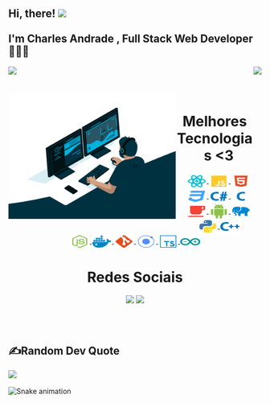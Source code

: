 <h2 align="left">
 <abc>
  <br>Hi, there! <img src="https://user-images.githubusercontent.com/42378118/110234147-e3259600-7f4e-11eb-95be-0c4047144dea.gif" width="30"><br>
  <br> I'm Charles Andrade , Full Stack Web Developer 🧑🏾‍💻<br>
 </abc>
</h2> 



<div>
  
  <img height="160em" src="https://github-readme-stats.vercel.app/api?username=iStarkCR&show_icons=true&theme=great-gatsby&include_all_commits=true&count_private=true"/>
  <img align="right" height="160em" src="https://github-readme-stats.vercel.app/api/top-langs/?username=iStarkCR&layout=compact&langs_count=16&theme=great-gatsby"/>
</div>

<br>


<div  align="center"  > 
  <div style="display: inline"><br>
    <img align="left" height="250" alt="coding-time" src="img/code.gif">
    <h1 style="border-bottom: none"  align="center">Melhores Tecnologias <3</h1>
      <a href="https://pt-br.reactjs.org/" target="_blank"> <img align="center" height="30" width="40" alt="react-icon" src="icons/react.svg" > </a>
      <a href="" target="_blank"> <img align="center" height="30" width="40" alt="js-icon"  src="icons/javascript.svg"> </a>
      <a href="" target="_blank"> <img align="center" height="30" width="40" alt="html-icon" src="icons/html.svg" > </a>
      <a href="" target="_blank"> <img align="center" height="30" width="40" alt="css-icon" src="icons/css.svg" > </a>
      <a href="" target="_blank"> <img align="center" height="30" width="40" alt="c#-icon" src="icons/csharp.svg" > </a>
      <a href="" target="_blank"> <img align="center" height="30" width="40" alt="c-icon" src="icons/c.svg" > </a>
      <a href="" target="_blank"> <img align="center" height="30" width="40" alt="java-icon" src="icons/java.svg" > </a>
      <a href="" target="_blank"> <img align="center" height="30" width="40" alt="android-icon" src="icons/android.svg" > </a>
      <a href="" target="_blank"> <img align="center" height="30" width="40" alt="php-icon" src="icons/php_elephant.svg" > </a>
      <a href="" target="_blank"> <img align="center" height="30" width="40" alt="python-icon" src="icons/python.svg" > </a>
      <a href="" target="_blank"> <img align="center" height="30" width="40" alt="cpp-icon" src="icons/cpp.svg" > </a><br>
      <a href="" target="_blank"> <img align="center" height="30" width="40" alt="nodejs-icon" src="icons/nodejs.svg" > </a>
      <a href="" target="_blak"> <img align="center" height="30" width="40" alt="docker-icon" src="icons/docker.svg" > </a>
      <a href="" target="_blank"> <img align="center" height="30" width="40" alt="git-icon" src="icons/git.svg" > </a>
      <a href="" target="_blank"> <img align="center" height="30" width="40" alt="ionic-icon" src="icons/ionic.svg" > </a>
      <a href="" target="_blank"> <img align="center" height="30" width="40" alt="ts-icon" src="icons/typescript-def.svg" > </a>
      <a href="" target="_blank"> <img align="center" height="30" width="40" alt="arduino-icon" src="icons/arduino.svg" > </a>
      <!--<a href="" target="_blank"> <img align="center" height="30" width="40" alt="swift-icon" src="icons/swift.svg" > </a>--> 
   </div>
    <h1 >Redes Sociais</h1>
    <p al>
      <a href = "https://www.linkedin.com/in/bukowiski/"><img src="https://img.icons8.com/fluent/48/000000/linkedin.png"/></a>
      <a href = "https://www.instagram.com/istark_cr/"><img src="https://img.icons8.com/fluent/48/000000/instagram-new.png"/></a>
    </p>
  </div>
</div>

<br>
<br>

## ✍️Random Dev Quote

![](https://quotes-github-readme.vercel.app/api?type=horizontal&theme=tokyonight)

 
![Snake animation](https://github.com/iStarkCR/iStarkCR/blob/output/github-contribution-grid-snake.svg)
